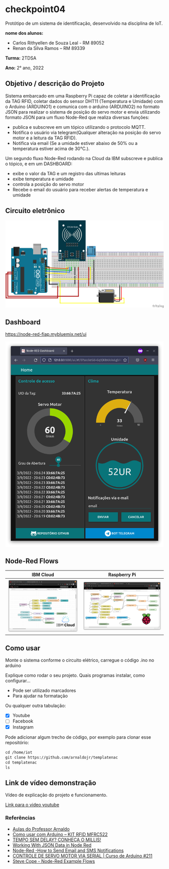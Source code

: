 # checkpoint04
Protótipo de um sistema de identificação, desenvolvido na disciplina de IoT.

**nome dos alunos:**

* Carlos Rithyellen de Souza Leal - RM 89052
* Renan da Silva Ramos – RM 89339

**Turma:** 2TDSA

**Ano:** 2° ano, 2022

## Objetivo / descrição do Projeto

Sistema embarcado em uma Raspberry Pi capaz de coletar a identificação da TAG RFID, coletar dados do sensor DHT11 (Temperatura e Umidade) com o Arduino (ARDUINO1) e comunica com o arduino (ARDUINO2) no formato JSON para realizar o sistema de posição do servo motor e envia utilizando formato JSON para um fluxo Node-Red que realiza diversas funções: 
- publica e subscreve em um tópico utilizando o protocolo MQTT.
- Notifica o usuário via telegram(Qualquer alteração na posição do servo motor e a leitura da TAG RFID).
- Notifica via email (Se a umidade estiver abaixo de 50% ou a temperatura estiver acima de 30°C.). 

Um segundo fluxo Node-Red rodando na Cloud da IBM subscreve e publica o tópico, e em um DASHBOARD:
- exibe o valor da TAG e um registro das ultimas leituras
- exibe temperatura e umidade
- controla a posição do servo motor
- Recebe o email do usuário para receber alertas de temperatura e umidade

## Circuito eletrônico

<img src="/circuito.png">

## Dashboard

https://node-red-fiap.mybluemix.net/ui

<img src="/dashboard.png">

## Node-Red Flows
IBM Cloud            |  Raspberry Pi
:-------------------------:|:-------------------------:
![](/flow-ibm.png)  |  ![](/flow-rasp.png)

## Como usar

Monte o sistema conforme o circuito elétrico, carregue o código .ino no arduino

Explique como rodar o seu projeto. Quais programas instalar, como configurar... 

* Pode ser utilizado marcadores
* Para ajudar na formatação

Ou qualquer outra tabulação:

- [x] Youtube
- [ ] Facebook 
- [x] Instagram

Pode adicionar algum trecho de código, por exemplo para clonar esse repositório:

    cd /home/iot
    git clone https://github.com/arnaldojr/templatenac
    cd templatenac
    ls


## Link de vídeo demonstração

Vídeo de explicação do projeto e funcionamento.

[Link para o video youtube](https://www.youtube.com/watch?v=xva71wynxS0)


### Referências 

* [Aulas do Professor Arnaldo](https://arnaldojr.github.io/IoT/)
* [Como usar com Arduino – KIT RFID MFRC522](https://blogmasterwalkershop.com.br/arduino/como-usar-com-arduino-kit-rfid-mfrc522)
* [TEMPO SEM DELAY? CONHEÇA O MILLIS!](https://www.youtube.com/watch?v=rkicyLRCkHI)
* [Working With JSON Data in Node Red](https://www.youtube.com/watch?v=24ZY3CEsiow)
* [Node-Red -How to Send Email and SMS Notifications](https://www.youtube.com/watch?v=rokLM4ZsMJQ)
* [CONTROLE DE SERVO MOTOR VIA SERIAL | Curso de Arduino #211](https://www.youtube.com/watch?v=o2RVatVYCF)
* [Steve Cope - Node-Red Example Flows](https://stevesnoderedguide.com/node-red-example-flows)
